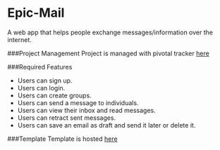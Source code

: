 # Epic-Mail
A web app that helps people exchange messages/information over the internet.

###Project Management
Project is managed with pivotal tracker [here](https://www.pivotaltracker.com/n/projects/2314414)

###Required Features
* Users can sign up.
* Users can login.
* Users can create groups.
* Users can send a message to individuals.
* Users can view their inbox and read messages.
* Users can retract sent messages.
* Users can save an email as draft and send it later or delete it.

###Template
Template is hosted [here](https://ochowo.github.io/Epic-Mail/)
